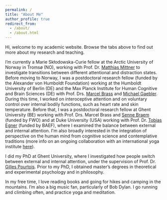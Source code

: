 ```yaml
---
permalink: /
title: "About Me"
author_profile: true
redirect_from: 
  - /about/
  - /about.html
---
```


Hi, welcome to my academic website. Browse the tabs above to find out more about my research and teaching.

I’m currently a Marie Skłodowska-Curie fellow at the Arctic University of Norway in Tromsø (NO), working with Prof. Dr. <a href="https://uit.no/research/cognitive-neuroscience">Matthias Mittner</a> to investigate transitions between different attentional and distraction states. Before moving to Norway, I was a postdoctoral research fellow (funded by the Alexander von Humboldt Foundation) working at the Humboldt University of Berlin (DE) and the Max Planck Institute for Human Cognitive and Brain Sciences (DE) with Prof. Drs. <a href="https://social-intelligence-group.github.io/">Marcel Brass</a> and <a href="https://www.cbs.mpg.de/departments/neurology/mind-body-emotion">Michael Gaebler</a>. During this time, I worked on interoceptive attention and on voluntary control over internal bodily functions, such as heart rate and skin temperature. Before that, I was a postdoctoral research fellow at Ghent University (BE) working with Prof. Drs. Marcel Brass and <a href="https://users.ugent.be/~sbraem/">Senne Braem</a> (funded by FWO) and at Duke University (USA) working with Prof. Dr. <a href="https://www.egnerlab.org/">Tobias Egner</a> (funded by BAEF), where I examined the balance between external and internal attention. I'm also broadly interested in the integration of perspective on the human mind from cognitive science and contemplative traditions (more info on an ongoing collaboration with an international yoga institute <a href="https://www.yogalife.org/research-collaboration">here</a>).

I did my PhD at Ghent University, where I investigated how people switch between external and internal attention, under the supervision of Prof. Dr. <a href="https://www.cap-lab.be/">Gilles Pourtois</a>. Prior to my PhD, I obtained master’s degrees in theoretical and experimental psychology and in philosophy.

In my free time, I love reading books and going for hikes and camping in the mountains. I’m also a big music fan, particularly of Bob Dylan. I go running and climbing often, and practice yoga and meditation.


